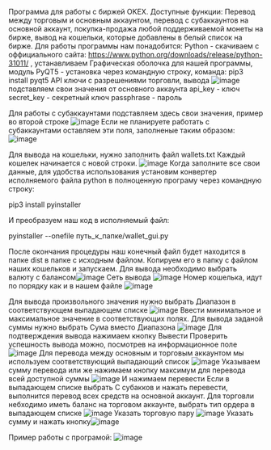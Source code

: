 Программа для работы с биржей OKEX.
Доступные функции: Перевод между торговым и основным аккаунтом, перевод с субаккаунтов на основной аккаунт, покупка-продажа любой поддерживаемой монеты на бирже, вывод на кошельки, которые добавлены в белый список на бирже.
Для работы программы нам понадобится: 
Python - скачиваем с оффициального сайта: https://www.python.org/downloads/release/python-31011/ , устанавливаем
Графическая оболочка для нашей программы, модуль PyQT5 - установка через командную строку, 
команда: pip3 install pyqt5
API ключи с разрешениями торговли, вывода
![image](https://user-images.githubusercontent.com/48527047/235294846-e84be657-c4e4-44b0-aec5-ad6a600f8391.png)
подставляем свои значения от основного аккаунта
 api_key  - ключ
 secret_key - секретный ключ
 passphrase - пароль

Для работы с субаккаунтами подставляем здесь свои значения, пример во второй строке
![image](https://user-images.githubusercontent.com/48527047/235294910-f9a3eb79-2acb-456c-a5ec-0e153c4f4797.png)
Если не планируете работать с субаккаунтами оставляем эти поля, заполненые таким образом:
![image](https://user-images.githubusercontent.com/48527047/235294997-9206ca13-9408-4896-b8dd-b67e4d8ab268.png)

Для вывода на кошельки, нужно заполнить файл wallets.txt Каждый кошелек начинается с новой строки.
![image](https://user-images.githubusercontent.com/48527047/235295116-361bb985-1b9d-4e60-acfc-ff6821fa389e.png)
Когда заполните все свои данные, для удобства использования установим конвертер исполняемого файла python в полноценную програму через командную строку:

pip3 install pyinstaller

И преобразуем наш код в исполняемый файл: 

pyinstaller --onefile путь_к_папке/wallet_gui.py

После окончания процедуры наш конечный файл будет находится в папке dist в папке с исходным файлом. Копируем его в папку с файлом наших кошельков и запускаем.
Для вывода необходимо выбрать валюту с балансом![image](https://user-images.githubusercontent.com/48527047/235295519-5da3366e-2174-4c71-b17d-2fccbb5c7016.png)
Сеть вывода ![image](https://user-images.githubusercontent.com/48527047/235295541-eb1e748f-2c62-4d50-bd0e-545a58cda44d.png)
Номер кошелька, идут по порядку как и в нашем файле
![image](https://user-images.githubusercontent.com/48527047/235295587-fbdbdd19-b0af-4759-8f46-06e2a21726be.png)

Для вывода произвольного значения нужно выбрать Диапазон в соответствующем выпадающем списке
![image](https://user-images.githubusercontent.com/48527047/235295634-a3356496-bf7a-4cc8-8139-0ab671cf8633.png)
Ввести минимальное и максимальное значение в соответствующих полях.
Для вывода заданой суммы нужно выбрать Сума вместо Диапазона
![image](https://user-images.githubusercontent.com/48527047/235295701-b848a0d9-18a4-49cc-bbb5-9674efd40548.png)
Для подтверждения вывода нажимаем кнопку Вывести
Проверить успешность вывода можно, посмотрев на информационное поле
![image](https://user-images.githubusercontent.com/48527047/235295789-b7d2f96d-ba80-4d93-a224-adc061d4dd26.png)
Для перевода между основным и торговым аккаунтом мы используем соответствующий выпадающий список
![image](https://user-images.githubusercontent.com/48527047/235295837-bf4a228e-ab6d-47bd-9b0d-c51fee25e320.png)
Указываем сумму перевода или же нажимаем кнопку максимум для перевода всей доступной суммы
![image](https://user-images.githubusercontent.com/48527047/235295889-ef618fbd-7558-42d5-8062-075f0fbd598e.png)
И нажимаем перевести
Если в выпадающем списке выбрать С субакков и нажать перевести, выполнится перевод всех средств на основной аккаунт.
Для торговли небходимо иметь баланс на торговом аккаунте, выбрать тип ордера в выпадающем списке ![image](https://user-images.githubusercontent.com/48527047/235296019-158f8b80-e356-4715-9499-81f98246926d.png)
Указать торговую пару ![image](https://user-images.githubusercontent.com/48527047/235296052-3dad8da0-3b7b-41e0-a176-1065dfd98bb6.png)
Указать сумму и нажать кнопку![image](https://user-images.githubusercontent.com/48527047/235296083-2011cb2a-54da-48d3-855a-839b6cb5cc24.png)

Пример работы с програмой:
![image](https://user-images.githubusercontent.com/48527047/235296141-e46287e8-3303-4e75-a34a-88bf01ae211c.png)

